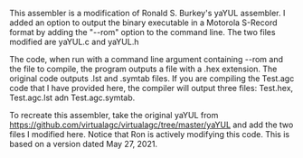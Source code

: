 This assembler is a modification of Ronald S. Burkey's yaYUL assembler.  I added an option to output the binary executable in a Motorola
S-Record format by adding the "--rom" option to the command line.  The two files modified are yaYUL.c and yaYUL.h

The code, when run with a command line argument containing --rom and the file to compile, the program outputs a file with a .hex extension.
The original code outputs .lst and .symtab files.  If you are compiling the Test.agc code that I have provided here, 
the compiler will output three files: Test.hex, Test.agc.lst adn Test.agc.symtab.  

To recreate this assembler, take the original yaYUL from https://github.com/virtualagc/virtualagc/tree/master/yaYUL and add the two files
I modified here.  Notice that Ron is actively modifying this code.  This is based on a version dated May 27, 2021.
